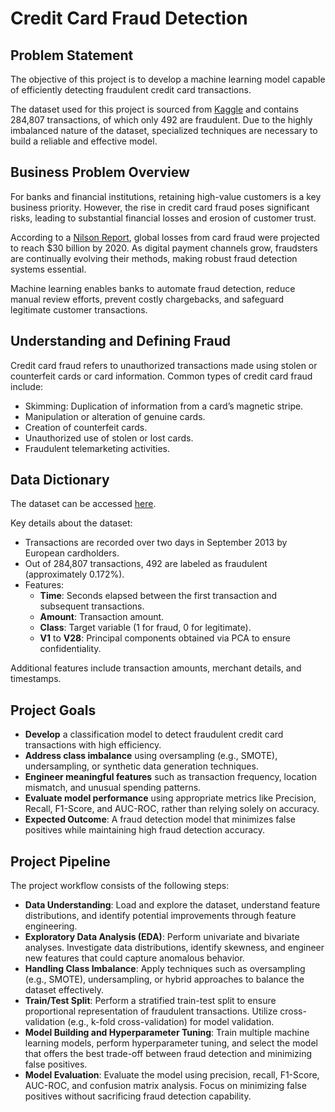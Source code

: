 # Credit Card Fraud Detection

## Problem Statement

The objective of this project is to develop a machine learning model capable of efficiently detecting fraudulent credit card transactions.

The dataset used for this project is sourced from [Kaggle](https://www.kaggle.com/datasets/mlg-ulb/creditcardfraud) and contains 284,807 transactions, of which only 492 are fraudulent. Due to the highly imbalanced nature of the dataset, specialized techniques are necessary to build a reliable and effective model.

## Business Problem Overview

For banks and financial institutions, retaining high-value customers is a key business priority. However, the rise in credit card fraud poses significant risks, leading to substantial financial losses and erosion of customer trust.

According to a [Nilson Report](https://nilsonreport.com/upload/content_promo/The_Nilson_Report_Issue_1164.pdf), global losses from card fraud were projected to reach $30 billion by 2020. As digital payment channels grow, fraudsters are continually evolving their methods, making robust fraud detection systems essential.

Machine learning enables banks to automate fraud detection, reduce manual review efforts, prevent costly chargebacks, and safeguard legitimate customer transactions.

## Understanding and Defining Fraud

Credit card fraud refers to unauthorized transactions made using stolen or counterfeit cards or card information. Common types of credit card fraud include:

- Skimming: Duplication of information from a card’s magnetic stripe.
- Manipulation or alteration of genuine cards.
- Creation of counterfeit cards.
- Unauthorized use of stolen or lost cards.
- Fraudulent telemarketing activities.

## Data Dictionary

The dataset can be accessed [here](https://www.kaggle.com/datasets/mlg-ulb/creditcardfraud).

Key details about the dataset:

- Transactions are recorded over two days in September 2013 by European cardholders.
- Out of 284,807 transactions, 492 are labeled as fraudulent (approximately 0.172%).
- Features:
  - **Time**: Seconds elapsed between the first transaction and subsequent transactions.
  - **Amount**: Transaction amount.
  - **Class**: Target variable (1 for fraud, 0 for legitimate).
  - **V1** to **V28**: Principal components obtained via PCA to ensure confidentiality.

Additional features include transaction amounts, merchant details, and timestamps.

## Project Goals

- **Develop** a classification model to detect fraudulent credit card transactions with high efficiency.
- **Address class imbalance** using oversampling (e.g., SMOTE), undersampling, or synthetic data generation techniques.
- **Engineer meaningful features** such as transaction frequency, location mismatch, and unusual spending patterns.
- **Evaluate model performance** using appropriate metrics like Precision, Recall, F1-Score, and AUC-ROC, rather than relying solely on accuracy.
- **Expected Outcome**: A fraud detection model that minimizes false positives while maintaining high fraud detection accuracy.

## Project Pipeline

The project workflow consists of the following steps:

- **Data Understanding**: Load and explore the dataset, understand feature distributions, and identify potential improvements through feature engineering.
- **Exploratory Data Analysis (EDA)**: Perform univariate and bivariate analyses. Investigate data distributions, identify skewness, and engineer new features that could capture anomalous behavior.
- **Handling Class Imbalance**: Apply techniques such as oversampling (e.g., SMOTE), undersampling, or hybrid approaches to balance the dataset effectively.
- **Train/Test Split**: Perform a stratified train-test split to ensure proportional representation of fraudulent transactions. Utilize cross-validation (e.g., k-fold cross-validation) for model validation.
- **Model Building and Hyperparameter Tuning**: Train multiple machine learning models, perform hyperparameter tuning, and select the model that offers the best trade-off between fraud detection and minimizing false positives.
- **Model Evaluation**: Evaluate the model using precision, recall, F1-Score, AUC-ROC, and confusion matrix analysis. Focus on minimizing false positives without sacrificing fraud detection capability.
